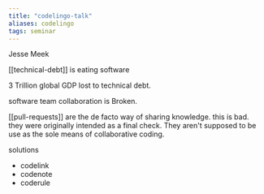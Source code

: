 ```yaml
---
title: "codelingo-talk"
aliases: codelingo
tags: seminar
---
```


Jesse Meek

[[technical-debt]] is eating software

3 Trillion global GDP lost to technical debt.

software team collaboration is Broken.

[[pull-requests]] are the de facto way of sharing knowledge. this is bad. they were originally intended as a final check. They aren't supposed to be use as the sole means of collaborative coding. 

solutions
- codelink
- codenote
- coderule

